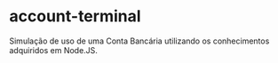# account-terminal
Simulação de uso de uma Conta Bancária utilizando os conhecimentos adquiridos em Node.JS.
